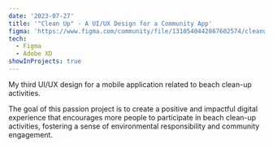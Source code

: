 ```yaml
---
date: '2023-07-27'
title: '"Clean Up" - A UI/UX Design for a Community App'
figma: 'https://www.figma.com/community/file/1310540442867602574/cleanup-community-app'
tech:
  - Figma
  - Adobe XD
showInProjects: true
---
```


My third UI/UX design for a mobile application related to beach clean-up activities.

The goal of this passion project is to create a positive and impactful digital experience that encourages more people to participate in beach clean-up activities, fostering a sense of environmental responsibility and community engagement.
